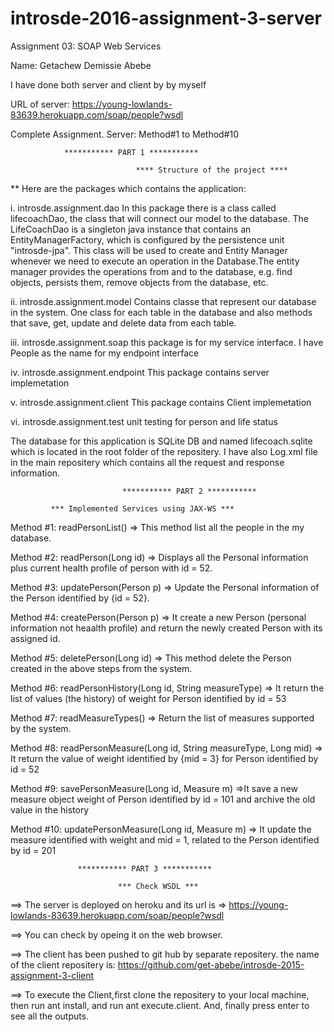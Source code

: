 # introsde-2016-assignment-3-server

 Assignment 03: SOAP Web Services 
 
 Name: Getachew Demissie Abebe
 
 I have done both server and client by by myself
 
 URL of server: https://young-lowlands-83639.herokuapp.com/soap/people?wsdl
 
 Complete Assignment. Server: Method#1 to Method#10
 
                *********** PART 1 ***********
                
                                **** Structure of the project ****

** Here are the packages which contains the application:

i. introsde.assignment.dao In this package there is a class called lifecoachDao, the class that will connect our model to the database. The LifeCoachDao is a singleton java instance that contains an EntityManagerFactory, which is configured by the persistence unit "introsde-jpa". This class will be used to create and Entity Manager whenever we need to execute an operation in the Database.The entity manager provides the operations from and to the database, e.g. find objects, persists them, remove objects from the database, etc.

ii. introsde.assignment.model Contains classe that represent our database in the system. One class for each table in the database and also methods that save, get, update and delete data from each table.

iii. introsde.assignment.soap this package is for my service interface. I have People as the name for my endpoint interface

iv. introsde.assignment.endpoint This package contains server implemetation

v. introsde.assignment.client This package contains Client implemetation

vi. introsde.assignment.test unit testing for person and life status

The database for this application is SQLite DB and named lifecoach.sqlite which is located in the root folder of the repositery. I have also Log.xml file in the main repositery which contains all the request and response information.      

                             *********** PART 2 ***********
                   
             *** Implemented Services using JAX-WS ***
             
Method #1: readPersonList() => This method list all the people in the my database.

Method #2: readPerson(Long id) => Displays  all the Personal information plus current health profile of person with id = 52.

Method #3: updatePerson(Person p) => Update the Personal information of the Person identified by {id = 52}.

Method #4: createPerson(Person p) => It create a new Person (personal information not heaalth profile) and return the newly created Person with its assigned id.

Method #5: deletePerson(Long id) => This method  delete the Person created in the above steps from the system.

Method #6: readPersonHistory(Long id, String measureType) => It return the list of values (the history) of weight for Person identified by id = 53

Method #7: readMeasureTypes() => Return the list of measures supported by the system.

Method #8: readPersonMeasure(Long id, String measureType, Long mid) => It return the value of weight identified by {mid = 3} for Person identified by id = 52

Method #9: savePersonMeasure(Long id, Measure m) =>It save a new measure object  weight of Person identified by id = 101 and archive the old value in the history

Method #10: updatePersonMeasure(Long id, Measure m) => It update the measure identified with weight and mid = 1, related to the Person identified by id = 201                 
                   
                   *********** PART 3 ***********
                   
                            *** Check WSDL ***
                            
==> The server is deployed on heroku and its url is => https://young-lowlands-83639.herokuapp.com/soap/people?wsdl

==> You can check by opeing it on the web browser.

==> The client has been pushed to git hub by separate repositery. the name of the client repositery is:                                   https://github.com/get-abebe/introsde-2015-assignment-3-client

==> To execute the Client,first clone the repositery to your local machine, then run ant install, and run ant execute.client.             And, finally press enter to see all the outputs.
    
    
       
